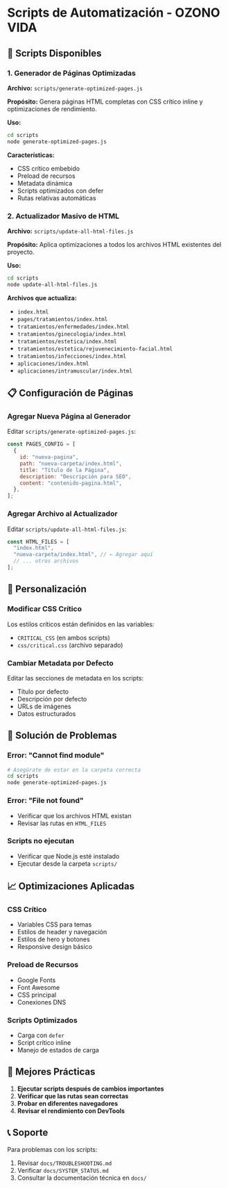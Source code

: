 # Scripts de Automatización - OZONO VIDA

## 🚀 Scripts Disponibles

### 1. Generador de Páginas Optimizadas

**Archivo:** `scripts/generate-optimized-pages.js`

**Propósito:** Genera páginas HTML completas con CSS crítico inline y optimizaciones de rendimiento.

**Uso:**

```bash
cd scripts
node generate-optimized-pages.js
```

**Características:**

- CSS crítico embebido
- Preload de recursos
- Metadata dinámica
- Scripts optimizados con defer
- Rutas relativas automáticas

### 2. Actualizador Masivo de HTML

**Archivo:** `scripts/update-all-html-files.js`

**Propósito:** Aplica optimizaciones a todos los archivos HTML existentes del proyecto.

**Uso:**

```bash
cd scripts
node update-all-html-files.js
```

**Archivos que actualiza:**

- `index.html`
- `pages/tratamientos/index.html`
- `tratamientos/enfermedades/index.html`
- `tratamientos/ginecologia/index.html`
- `tratamientos/estetica/index.html`
- `tratamientos/estetica/rejuvenecimiento-facial.html`
- `tratamientos/infecciones/index.html`
- `aplicaciones/index.html`
- `aplicaciones/intramuscular/index.html`

## 📋 Configuración de Páginas

### Agregar Nueva Página al Generador

Editar `scripts/generate-optimized-pages.js`:

```javascript
const PAGES_CONFIG = [
  {
    id: "nueva-pagina",
    path: "nueva-carpeta/index.html",
    title: "Título de la Página",
    description: "Descripción para SEO",
    content: "contenido-pagina.html",
  },
];
```

### Agregar Archivo al Actualizador

Editar `scripts/update-all-html-files.js`:

```javascript
const HTML_FILES = [
  "index.html",
  "nueva-carpeta/index.html", // ← Agregar aquí
  // ... otros archivos
];
```

## 🔧 Personalización

### Modificar CSS Crítico

Los estilos críticos están definidos en las variables:

- `CRITICAL_CSS` (en ambos scripts)
- `css/critical.css` (archivo separado)

### Cambiar Metadata por Defecto

Editar las secciones de metadata en los scripts:

- Título por defecto
- Descripción por defecto
- URLs de imágenes
- Datos estructurados

## 🚨 Solución de Problemas

### Error: "Cannot find module"

```bash
# Asegúrate de estar en la carpeta correcta
cd scripts
node generate-optimized-pages.js
```

### Error: "File not found"

- Verificar que los archivos HTML existan
- Revisar las rutas en `HTML_FILES`

### Scripts no ejecutan

- Verificar que Node.js esté instalado
- Ejecutar desde la carpeta `scripts/`

## 📈 Optimizaciones Aplicadas

### CSS Crítico

- Variables CSS para temas
- Estilos de header y navegación
- Estilos de hero y botones
- Responsive design básico

### Preload de Recursos

- Google Fonts
- Font Awesome
- CSS principal
- Conexiones DNS

### Scripts Optimizados

- Carga con `defer`
- Script crítico inline
- Manejo de estados de carga

## 🎯 Mejores Prácticas

1. **Ejecutar scripts después de cambios importantes**
2. **Verificar que las rutas sean correctas**
3. **Probar en diferentes navegadores**
4. **Revisar el rendimiento con DevTools**

## 📞 Soporte

Para problemas con los scripts:

1. Revisar `docs/TROUBLESHOOTING.md`
2. Verificar `docs/SYSTEM_STATUS.md`
3. Consultar la documentación técnica en `docs/`
